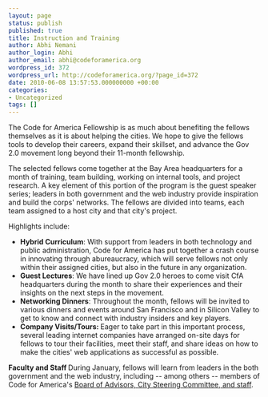 ```yaml
---
layout: page
status: publish
published: true
title: Instruction and Training
author: Abhi Nemani
author_login: Abhi
author_email: abhi@codeforamerica.org
wordpress_id: 372
wordpress_url: http://codeforamerica.org/?page_id=372
date: 2010-06-08 13:57:53.000000000 +00:00
categories:
- Uncategorized
tags: []
---
```

The Code for America Fellowship is as much about benefiting the fellows themselves as it is about helping the cities. We hope to give the fellows tools to develop their careers, expand their skillset, and advance the Gov 2.0 movement long beyond their 11-month fellowship.

The selected fellows come together at the Bay Area headquarters for a month of training, team building, working on internal tools, and project research. A key element of this portion of the program is the guest speaker series; leaders in both government and the web industry provide inspiration and build the corps' networks. The fellows are divided into teams, each team assigned to a host city and that city's project.

Highlights include:
<ul>
	<li><strong>Hybrid Curriculum</strong>: With support from leaders in both technology and public administration, Code for America has put together a crash course in innovating through abureaucracy, which will serve fellows not only within their assigned cities, but also in the future in any organization.</li>
	<li><strong>Guest Lectures</strong>: We have lined up Gov 2.0 heroes to come visit CfA headquarters during the month to share their experiences and their insights on the next steps in the movement.</li>
	<li><strong>Networking Dinners</strong>: Throughout the month, fellows will be invited to various dinners and events around San Francisco and in Silicon Valley to get to know and connect with industry insiders and key players.</li>
	<li><strong>Company Visits/Tours: </strong> Eager to take part in this important process, several leading internet companies have arranged on-site days for fellows to tour their facilities, meet their staff, and share ideas on how to make the cities' web applications as successful as possible.</li>
</ul>
<strong>Faculty and Staff
</strong>During January, fellows will learn from leaders in the both government and the web industry, including -- among others -- members of Code for America's <a href="http://codeforamerica.org/who-we-are/">Board of Advisors, City Steering Committee, and staff</a>.
